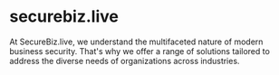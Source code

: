 # securebiz.live
At SecureBiz.live, we understand the multifaceted nature of modern business security. That's why we offer a range of solutions tailored to address the diverse needs of organizations across industries.
